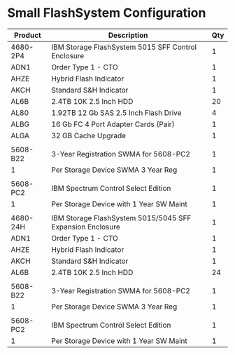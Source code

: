 # Small FlashSystem Configuration

|Product|Description|Qty|
|-------|-------|-------|
|4680-2P4|IBM Storage FlashSystem 5015 SFF Control Enclosure|1|
|ADN1|Order Type 1 - CTO|1|
|AHZE|Hybrid Flash Indicator|1|
|AKCH|Standard S&H Indicator|1|
|AL6B|2.4TB 10K 2.5 Inch HDD|20|
|AL80|1.92TB 12 Gb SAS 2.5 Inch Flash Drive|4|
|ALBG|16 Gb FC 4 Port Adapter Cards (Pair)|1|
|ALGA|32 GB Cache Upgrade|1|
||||
|5608-B22|3-Year Registration SWMA for 5608-PC2|1|
|1|Per Storage Device SWMA 3 Year Reg|1|
||||
|5608-PC2|IBM Spectrum Control Select Edition|1|
|1|Per Storage Device with 1 Year SW Maint|1|
||||
|4680-24H|IBM Storage FlashSystem 5015/5045 SFF Expansion Enclosure|1|
|ADN1|Order Type 1 - CTO|1|
|AHZE|Hybrid Flash Indicator|1|
|AKCH|Standard S&H Indicator|1|
|AL6B|2.4TB 10K 2.5 Inch HDD|24|
||||
|5608-B22|3-Year Registration SWMA for 5608-PC2|1|
|1|Per Storage Device SWMA 3 Year Reg|1|
||||
|5608-PC2|IBM Spectrum Control Select Edition|1|
|1|Per Storage Device with 1 Year SW Maint|1|
